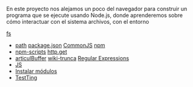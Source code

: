 En este proyecto nos alejamos un poco del navegador para construir un programa
que se ejecute usando Node.js, donde aprenderemos sobre cómo interactuar con el
sistema archivos, con el entorno

[fs](https://nodejs.org/api/fs.html)
* [path](https://nodejs.org/api/path.html)
[package.json](https://docs.npmjs.com/files/package.json)
[CommonJS](https://nodejs.org/docs/latest-v0.10.x/api/modules.html)
[npm](https://www.npmjs.com/)
* [npm-scripts](https://docs.npmjs.com/misc/scripts)
[http.get](https://nodejs.org/api/http.html#http_http_get_options_callback)
* [articulBuffer](https://desarrolloweb.com/articulos/buffer-en-nodejs.html)
[wiki-trunca](https://es.wikipedia.org/wiki/Truncamiento)
[Regular Expressions](https://jarroba.com/busqueda-de-patrones-expresiones-regulares/)
* [JS](https://franl2p.wordpress.com/2015/04/01/primeros-pasos-con-node-js-y-express/)
* [Instalar módulos](https://gitlab.com/betsyvies/node-curso/blob/master/3-seccion/app.js)
* [TestTing](http://tecnops.es/testing-en-javascript-con-jest-parte-1-de-2/)

